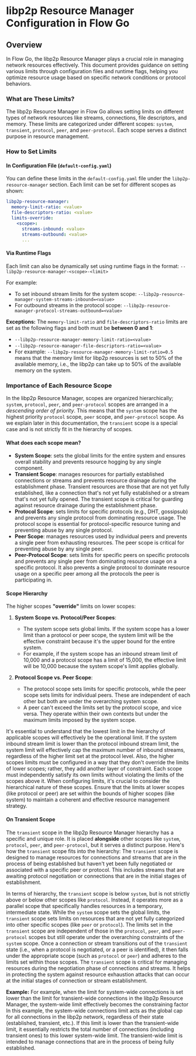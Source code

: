 # libp2p Resource Manager Configuration in Flow Go

## Overview
In Flow Go, the libp2p Resource Manager plays a crucial role in managing network resources effectively. This document provides guidance on setting various limits through configuration files and runtime flags, helping you optimize resource usage based on specific network conditions or protocol behaviors.

### What are These Limits?
The libp2p Resource Manager in Flow Go allows setting limits on different types of network resources like streams, connections, file descriptors, and memory. These limits are categorized under different scopes: `system`, `transient`, `protocol`, `peer`, and `peer-protocol`. Each scope serves a distinct purpose in resource management.

### How to Set Limits

#### In Configuration File (`default-config.yaml`)
You can define these limits in the `default-config.yaml` file under the `libp2p-resource-manager` section. Each limit can be set for different scopes as shown:

```yaml
libp2p-resource-manager:
  memory-limit-ratio: <value>
  file-descriptors-ratio: <value>
  limits-override:
    <scope>:
      streams-inbound: <value>
      streams-outbound: <value>
      ...
```

#### Via Runtime Flags
Each limit can also be dynamically set using runtime flags in the format:
`--libp2p-resource-manager-<scope>-<limit>`

For example:
- To set inbound stream limits for the system scope: `--libp2p-resource-manager-system-streams-inbound=<value>`
- For outbound streams in the protocol scope: `--libp2p-resource-manager-protocol-streams-outbound=<value>`

**Exceptions:** The `memory-limit-ratio` and `file-descriptors-ratio` limits are set as the following flags and both must be **between 0 and 1**:
- `--libp2p-resource-manager-memory-limit-ratio=<value>`
- `--libp2p-resource-manager-file-descriptors-ratio=<value>`
- For example: `--libp2p-resource-manager-memory-limit-ratio=0.5` means that the memory limit for libp2p resources is set to 50% of the available memory, i.e.,
    the libp2p can take up to 50% of the available memory on the system.

  
### Importance of Each Resource Scope
In the libp2p Resource Manager, scopes are organized hierarchically; `system`, `protocol`, `peer`, and `peer-protocol` scopes are arranged in a _descending order of priority_.
This means that the `system` scope has the highest priority `protocol` scope, `peer` scope, and `peer-protocol` scope.
As we explain later in this documentation, the `transient` scope is a special case and is not strictly fit in the hierarchy of scopes.

#### What does each scope mean?
   - **System Scope**: sets the global limits for the entire system and ensures overall stability and prevents resource hogging by any single component.
   - **Transient Scope**: manages resources for partially established connections or streams and prevents resource drainage during the establishment phase. 
       Transient resources are those that are not yet fully established, like a connection that's not yet fully established or a stream that's not yet fully opened. The transient scope is critical
       for guarding against resource drainage during the establishment phase.
   - **Protocol Scope**: sets limits for specific protocols (e.g., DHT, gossipsub) and prevents any single protocol from dominating resource usage. The protocol scope is essential for 
     protocol-specific resource tuning and preventing abuse by any single protocol.
   - **Peer Scope**: manages resources used by individual peers and prevents a single peer from exhausting resources. The peer scope is critical for preventing abuse by any single peer.
   - **Peer-Protocol Scope**: sets limits for specific peers on specific protocols and prevents any single peer from dominating resource usage on a specific protocol. It also prevents a single protocol 
      to dominate resource usage on a specific peer among all the protocols the peer is participating in. 

#### Scope Hierarchy
The higher scopes **"override"** limits on lower scopes:
1. **System Scope vs. Protocol/Peer Scopes**:
    - The system scope sets global limits. If the system scope has a lower limit than a protocol or peer scope, the system limit will be the effective constraint 
      because it's the upper bound for the entire system.
    - For example, if the system scope has an inbound stream limit of 10,000 and a protocol scope has a limit of 15,000, 
        the effective limit will be 10,000 because the system scope's limit applies globally.

2. **Protocol Scope vs. Peer Scope**:
    - The protocol scope sets limits for specific protocols, while the peer scope sets limits for individual peers. These are independent of each other but both are under the overarching system scope.
    - A peer can't exceed the limits set by the protocol scope, and vice versa. They operate within their own contexts but under the maximum limits imposed by the system scope.

It's essential to understand that the lowest limit in the hierarchy of applicable scopes will effectively be the operational limit. 
If the system inbound stream limit is lower than the protocol inbound stream limit, the system limit will effectively cap the maximum number of inbound streams, regardless of the higher limit set at the protocol level.
Also, the higher scopes limits must be configured in a way that they don't override the limits of lower scopes; rather, they add another layer of constraint. 
Each scope must independently satisfy its own limits without violating the limits of the scopes above it.
When configuring limits, it's crucial to consider the hierarchical nature of these scopes. 
Ensure that the limits at lower scopes (like protocol or peer) are set within the bounds of higher scopes (like system) to maintain a coherent and effective resource management strategy.

#### On Transient Scope
The `transient` scope in the libp2p Resource Manager hierarchy has a specific and unique role. 
It is placed **alongside** other scopes like `system`, `protocol`, `peer`, and `peer-protocol`, but it serves a distinct purpose. Here's how the `transient` scope fits into the hierarchy:
The `transient` scope is designed to manage resources for connections and streams that are in the process of being established but haven't yet been fully negotiated or associated with a specific peer or protocol.
This includes streams that are awaiting protocol negotiation or connections that are in the initial stages of establishment.

In terms of hierarchy, the `transient` scope is below `system`, but is not strictly above or below other scopes like `protocol`. 
Instead, it operates more as a parallel scope that specifically handles resources in a temporary, intermediate state.
While the `system` scope sets the global limits, the `transient` scope sets limits on resources that are not yet fully categorized into other specific scopes (like `peer` or `protocol`).
The limits set in the `transient` scope are independent of those in the `protocol`, `peer`, and `peer-protocol` scopes but still operate under the overarching constraints of the `system` scope. 
Once a connection or stream transitions out of the `transient` state (i.e., when a protocol is negotiated, or a peer is identified), it then falls under the appropriate scope (such as `protocol` or `peer`) and adheres to the limits set within those scopes.
The `transient` scope is critical for managing resources during the negotiation phase of connections and streams. It helps in protecting the system against resource exhaustion attacks that can occur at the initial stages of connection or stream establishment.

**Example:** For example, when the limit for system-wide connections is set lower than the limit for transient-wide connections in the libp2p Resource Manager, the system-wide limit effectively becomes the constraining factor
In this example, the system-wide connections limit acts as the global cap for all connections in the libp2p network, regardless of their state (established, transient, etc.).
If this limit is lower than the transient-wide limit, it essentially restricts the total number of connections (including transient ones) to this lower system-wide limit.
The transient-wide limit is intended to manage connections that are in the process of being fully established. 
